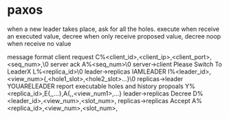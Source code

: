 # paxos

when a new leader takes place, ask for all the holes.
execute when receive an executed value, decree when only receive proposed value, decree noop when receive no value

message format
client request
    C%<client_id>,<client_ip>,<client_port>,<seq_num>,<message>\0
server ack
    A%<seq_num>\0
server->client Please Switch To LeaderX
    L%<replica_id>\0
leader->replicas IAMLEADER
    I%<leader_id>,<view_num>{,<hole1_slot>,<hole2_slot>...}\0
replicas->leader YOUARELEADER report executable holes and history propoals
    Y%<replica_id>,E{,<slot1>,<value1>...},A{,<slot1>,<view_num1>,<value1>...}
leader->replicas Decree
    D%<leader_id>,<view_num>,<slot_num>,<value>
replicas->replicas Accept
    A%<replica_id>,<view_num>,<slot_num>,<value>

